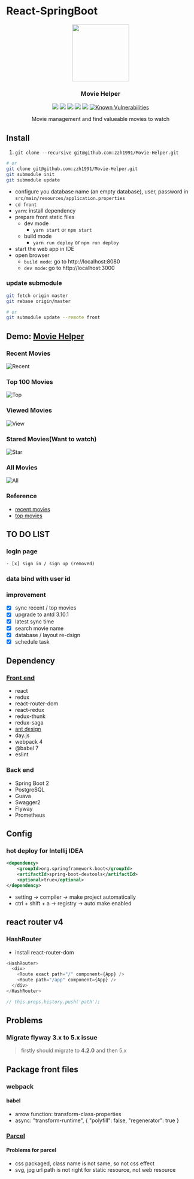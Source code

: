 # React-SpringBoot

<p align="center">
    <a href="http://movie.zzhpro.com">
        <img src="./src/main/resources/static/favicon.ico" width="152">
    </a>
    <h3 align="center">Movie Helper</h3>
    <p align="center">
        <a href="https://github.com/zzh1991/React-SpringBoot/blob/master/LICENSE"><img src="https://img.shields.io/github/license/zzh1991/React-SpringBoot.svg"></a>
        <a href="#"><img src="https://img.shields.io/github/languages/top/zzh1991/React-SpringBoot.svg"></a>
        <a href="#"><img src="https://img.shields.io/github/languages/count/zzh1991/React-SpringBoot.svg"></a>
        <a href="#"><img src="https://img.shields.io/github/search/zzh1991/React-SpringBoot/goto.svg"></a>
        <a href="https://github.com/zzh1991/React-SpringBoot/blob/master/.travis.yml"><img src="https://img.shields.io/travis/zzh1991/React-SpringBoot/master.svg"></a>
        <a href="https://snyk.io/test/github/zzh1991/React-SpringBoot?targetFile=pom.xml"><img src="https://snyk.io/test/github/zzh1991/React-SpringBoot/badge.svg?targetFile=pom.xml" alt="Known Vulnerabilities" data-canonical-src="https://snyk.io/test/github/zzh1991/React-SpringBoot?targetFile=pom.xml" style="max-width:100%;"></a>
    </p>
    <p align="center">
        Movie management and find valueable movies to watch<br>
    </p>
</p>

## Install

1. `git clone --recursive git@github.com:zzh1991/Movie-Helper.git`

```bash
# or
git clone git@github.com:zzh1991/Movie-Helper.git
git submodule init
git submodule update
```

- configure you database name (an empty database), user, password in `src/main/resources/application.properties`
- `cd front`
- `yarn`: install dependency
- prepare front static files
  - dev mode
    - `yarn start` or `npm start`
  - build mode
    - `yarn run deploy` or `npm run deploy`
- start the web app in IDE
- open browser
  - `build mode`: go to http://localhost:8080
  - `dev mode`: go to http://localhost:3000

### update submodule

```bash
git fetch origin master
git rebase origin/master

# or
git submodule update --remote front
```

## Demo: [Movie Helper](http://movie.zzhpro.com)

### Recent Movies

![Recent](./pictures/recent-movie.png)

### Top 100 Movies

![Top](./pictures/top-movie.png)

### Viewed Movies

![View](./pictures/view-movie.png)

### Stared Movies(Want to watch)

![Star](./pictures/star-movie.png)

### All Movies

![All](./pictures/all-movie.png)

### Reference

- [recent movies](https://movie.douban.com/)
- [top movies](https://movie.douban.com/top250?start=0&filter=)

## TO DO LIST

### login page

    - [x] sign in / sign up (removed)

### data bind with user id

### improvement

- [x] sync recent / top movies
- [x] upgrade to antd 3.10.1
- [x] latest sync time
- [x] search movie name
- [x] database / layout re-dsign
- [x] schedule task

## Dependency

### [Front end](https://github.com/zzh1991/movie-helper-front)

- react
- redux
- react-router-dom
- react-redux
- redux-thunk
- redux-saga
- [ant design](https://ant.design)
- day.js
- webpack 4
- @babel 7
- eslint

### Back end

- Spring Boot 2
- PostgreSQL
- Guava
- Swagger2
- Flyway
- Prometheus

## Config

### hot deploy for Intellij IDEA

```xml
<dependency>
    <groupId>org.springframework.boot</groupId>
    <artifactId>spring-boot-devtools</artifactId>
    <optional>true</optional>
</dependency>
```

- setting -> compiler -> make project automatically
- ctrl + shift + a -> registry -> auto make enabled

## react router v4

### HashRouter

- install react-router-dom

```javascript
<HashRouter>
  <div>
    <Route exact path="/" component={App} />
    <Route path="/app" component={App} />
  </div>
</HashRouter>

// this.props.history.push('path');
```

## Problems

### Migrate flyway 3.x to 5.x issue

> firstly should migrate to **4.2.0** and then 5.x

## Package front files

### webpack

#### babel

- arrow function: transform-class-properties
- async: "transform-runtime", { "polyfill": false, "regenerator": true }

### [Parcel](https://parceljs.org/)

#### Problems for parcel

- css packaged, class name is not same, so not css effect
- svg, jpg url path is not right for static resource, not web resource
